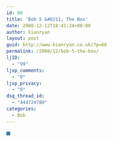 ```yaml
---
id: 66
title: 'Bob 5 &#8211; The Box'
date: 2008-12-12T18:41:24+00:00
author: kianryan
layout: post
guid: http://www.kianryan.co.uk/?p=66
permalink: /2008/12/bob-5-the-box/
ljID:
  - "99"
ljxp_comments:
  - "0"
ljxp_privacy:
  - "0"
dsq_thread_id:
  - "444724789"
categories:
  - Bob
---
```

<img style="border:5px solid #327EB0;" src="/assets/images/2008/11/5-box.png" alt="" title="5-box" class="alignnone size-full wp-image-38" srcset="/assets/images/2008/11/5-box.png 600w, /assets/images/2008/11/5-box-300x188.png 300w" sizes="(max-width: 600px) 100vw, 600px" />